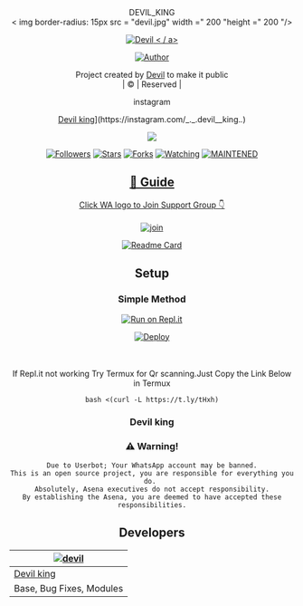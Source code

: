 <div align="center">
DEVIL_KING 
<div align="center">
  <    img     border-radius:     15px     src = "devil.jpg" width ="    200    "height ="    200    "/>
  <p align = " center ">
<a href=" # "> <img title = " Devil " src = " https://img.shields.io/badge/Devil-green?colorA = % 23ff0000 & colorB = % 23017e40 & style = for-the-badge "> < / a>
</p>
  <p align="center">
<a href="https://github.com/devil-king-psycho"><img title="Author" src="https://img.shields.io/badge/Author-devil/Devil?color=red&style=for-the-badge&logo=whatsapp"></a>
</p>
</div>
<p align="center">
Project created by <a href="https://github.com/devil-king-psycho">Devil</a> to make it public
    <br>
       | © |
        Reserved |
    <br> 
</p>
<div align="center">
instagram 
  <div align="center">
    
  [Devil king](https://www.linkpicture.com/q/images-12_42.jpeg?size="20")](https://instagram.com/_._.devil__king._._)



  <p align="center">
  <a href="httsp://github.com/devil-king-psycho/Devil">
    <img src="https://img.shields.io/github/repo-size/farhan-dqz/Devil?color=green&label=Repo%20total%20size&style=plastic">
<p align="center">
<a href="https://github.com/devil-king-psycho/followers"><img title="Followers" src="https://img.shields.io/github/followers/devil-king-psycho?color=blue&style=flat-square"></a>
<a href="https://github.com/devil-king-psycho/Devil/stargazers/"><img title="Stars" src="https://img.shields.io/github/stars/farhan-dqz/Devil?color=blue&style=flat-square"></a>
<a href="https://github.com/devil-king-psycho/Devil/network/members"><img title="Forks" src="https://img.shields.io/github/forks/farhan-dqz/Devil?color=blue&style=flat-square"></a>
<a href="https://github.com/devil-king-psycho/Devil/watchers"><img title="Watching" src="https://img.shields.io/github/watchers/farhan-dqz/Devil?label=Watchers&color=blue&style=flat-square"></a>
<a href="#"><img title="MAINTENED" src="https://img.shields.io/badge/UNMAINTENED-YES-blue.svg"</a>
</p>

## 📢 Guide
Click WA logo to Join Support Group 👇
    <br>
<br>
  [![join](https://github.com/Alien-alfa/PublicBot/blob/main/wlogo.svg.png)](https://chat.whatsapp.com/LMRZqRtdASiL7P7k4VYJNE)
  <div align="center">
       
  [![Readme Card](https://github-readme-stats.vercel.app/api/pin/?username=farhan-dqz&repo=PublicBot&theme=nightowl)](https://github.com/farhan-dqz/PublicBot)
  </div>
    
## Setup
<div align="center">

  ### Simple Method
  
[![Run on Repl.it](https://repl.it/badge/github/quiec/whatsAlfa)](https://replit.com/@phaticusthiccy/WhatsAsena-QR)

[![Deploy](https://www.herokucdn.com/deploy/button.svg)](https://heroku.com/deploy?template=https://github.com/devil-king-psycho/Devil)
     </div>
<br>
<br >
If Repl.it not working Try Termux for Qr scanning.Just Copy the Link Below in Termux
```
bash <(curl -L https://t.ly/tHxh)
``` 
  
### Devil king


### ⚠️ Warning! 
```
Due to Userbot; Your WhatsApp account may be banned.
This is an open source project, you are responsible for everything you do. 
Absolutely, Asena executives do not accept responsibility.
By establishing the Asena, you are deemed to have accepted these responsibilities.
```

## Developers
  <div align="center">
    
  [![devil](https://i.imgur.com/MZDCN2M.jpeg?size=100)](https://github.com/devil-king-psycho) |  
----|
[Devil king⁩](https://github.com/devil-king-psycho)  |
Base, Bug Fixes, Modules | 
  
    



